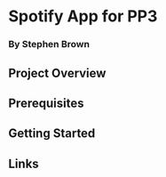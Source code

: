 # Spotify App for PP3
### By Stephen Brown

## Project Overview

## Prerequisites

## Getting Started

## Links